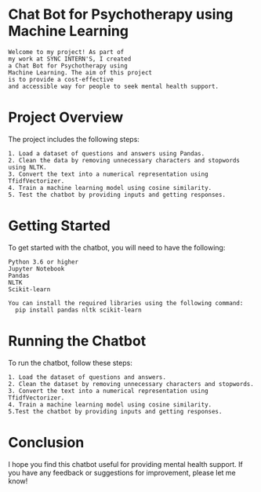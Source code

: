 # Chat Bot for Psychotherapy using Machine Learning
    Welcome to my project! As part of 
    my work at SYNC INTERN'S, I created 
    a Chat Bot for Psychotherapy using 
    Machine Learning. The aim of this project 
    is to provide a cost-effective 
    and accessible way for people to seek mental health support.

# Project Overview
  The project includes the following steps:

    1. Load a dataset of questions and answers using Pandas.
    2. Clean the data by removing unnecessary characters and stopwords using NLTK.
    3. Convert the text into a numerical representation using TfidfVectorizer.
    4. Train a machine learning model using cosine similarity.
    5. Test the chatbot by providing inputs and getting responses.

# Getting Started
  To get started with the chatbot, you will need to have the following:

    Python 3.6 or higher
    Jupyter Notebook
    Pandas
    NLTK
    Scikit-learn

    You can install the required libraries using the following command:
      pip install pandas nltk scikit-learn

# Running the Chatbot
  To run the chatbot, follow these steps:

    1. Load the dataset of questions and answers.
    2. Clean the dataset by removing unnecessary characters and stopwords.
    3. Convert the text into a numerical representation using TfidfVectorizer.
    4. Train a machine learning model using cosine similarity.
    5.Test the chatbot by providing inputs and getting responses.

# Conclusion
  I hope you find this chatbot useful for providing mental health support. If you have any feedback or suggestions for improvement, please let me know!
